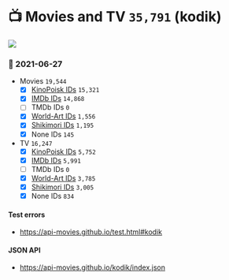 # :tv: Movies and TV `35,791` (kodik)

<a href="https://API-Movies.github.io"><img src="https://API-Movies.github.io/banner.png?cache"></a>

### :date: 2021-06-27
- Movies `19,544`
  - [x] <a href="https://API-Movies.github.io/kodik/movie_kinopoisk_ids.json">KinoPoisk IDs</a> `15,321`
  - [x] <a href="https://API-Movies.github.io/kodik/movie_imdb_ids.json">IMDb IDs</a> `14,868`
  - [ ] TMDb IDs `0`
  - [x] <a href="https://API-Movies.github.io/kodik/movie_world_art_ids.json">World-Art IDs</a> `1,556`
  - [x] <a href="https://API-Movies.github.io/kodik/movie_shikimori_ids.json">Shikimori IDs</a> `1,195`
  - [x] None IDs `145`
- TV `16,247`
  - [x] <a href="https://API-Movies.github.io/kodik/tv_kinopoisk_ids.json">KinoPoisk IDs</a> `5,752`
  - [x] <a href="https://API-Movies.github.io/kodik/tv_imdb_ids.json">IMDb IDs</a> `5,991`
  - [ ] TMDb IDs `0`
  - [x] <a href="https://API-Movies.github.io/kodik/tv_world_art_ids.json">World-Art IDs</a> `3,785`
  - [x] <a href="https://API-Movies.github.io/kodik/tv_shikimori_ids.json">Shikimori IDs</a> `3,005`
  - [x] None IDs `834`
#### Test errors
- <a href='https://api-movies.github.io/test.html#kodik'>https://api-movies.github.io/test.html#kodik</a>
#### JSON API
- <a href='https://api-movies.github.io/kodik/index.json'>https://api-movies.github.io/kodik/index.json</a>
